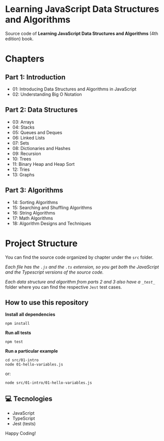 Learning JavaScript Data Structures and Algorithms
===================================================

Source code of **Learning JavaScript Data Structures and Algorithms** (4th edition) book.

# Chapters

## Part 1: Introduction

* 01: Introducing Data Structures and Algorithms in JavaScript
* 02: Understanding Big O Notation

## Part 2: Data Structures

* 03: Arrays
* 04: Stacks
* 05: Queues and Deques
* 06: Linked Lists
* 07: Sets
* 08: Dictionaries and Hashes
* 09: Recursion
* 10: Trees
* 11: Binary Heap and Heap Sort
* 12: Tries
* 13: Graphs

## Part 3: Algorithms

* 14: Sorting Algorithms
* 15: Searching and Shuffling Algorithms
* 16: String Algorithms
* 17: Math Algorithms
* 18: Algorithm Designs and Techniques

# Project Structure

You can find the source code organized by chapter under the `src` folder.

*Each file has the `.js` and the `.ts` extension, so you get both the JavaScript and the Typescript versions of the source code.*

*Each data structure and algorithm from parts 2 and 3 also have a `_test_`* folder where you can find the respective `Jest` test cases.

## How to use this repository

**Install all dependencies**

```
npm install
```

**Run all tests**

```
npm test
```

**Run a particular example**

```
cd src/01-intro
node 01-hello-variables.js
```

or:

```
node src/01-intro/01-hello-variables.js
```

## 💻 Tecnologies

* JavaScript
* TypeScript
* Jest (tests)

Happy Coding!